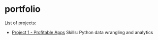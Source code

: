 # portfolio

List of projects:
- [Project 1 - Profitable Apps](profitable-app/profitable_app.ipynb)
    Skills: Python data wrangling and analytics